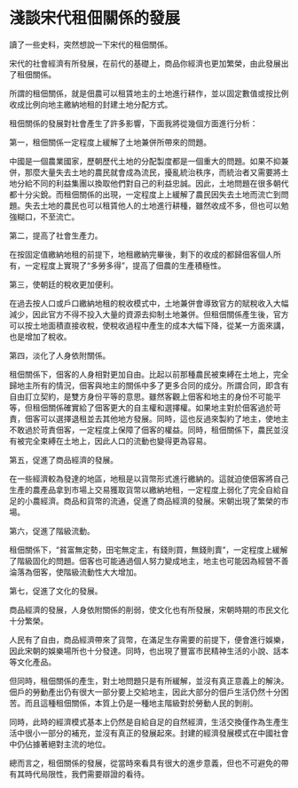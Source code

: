 # 淺談宋代租佃關係的發展

讀了一些史料，突然想說一下宋代的租佃關係。

宋代的社會經濟有所發展，在前代的基礎上，商品你經濟也更加繁榮，由此發展出了租佃關係。

所謂的租佃關係，就是佃農可以租賃地主的土地進行耕作，並以固定數值或按比例收成比例向地主繳納地租的封建土地分配方式。

租佃關係的發展對社會產生了許多影響，下面我將從幾個方面進行分析：

第一，租佃關係一定程度上緩解了土地兼併所帶來的問題。

中國是一個農業國家，歷朝歷代土地的分配製度都是一個重大的問題。如果不抑兼併，那麼大量失去土地的農民就會成為流民，擾亂統治秩序，而統治者又需要將土地分給不同的利益集團以換取他們對自己的利益忠誠。因此，土地問題在很多朝代都十分尖銳。而租佃關係的出現，一定程度上上緩解了農民因失去土地而流亡到問題。失去土地的農民也可以租賃他人的土地進行耕種，雖然收成不多，但也可以勉強糊口，不至流亡。

第二，提高了社會生產力。

在按固定值繳納地租的前提下，地租繳納完畢後，剩下的收成的都歸佃客個人所有，一定程度上實現了“多勞多得”，提高了佃農的生產積極性。

第三，使朝廷的稅收更加便利。

在過去按人口或戶口繳納地租的稅收模式中，土地兼併會導致官方的賦稅收入大幅減少，因此官方不得不投入大量的資源去抑制土地兼併。但租佃關係產生後，官方可以按土地面積直接收稅，使稅收過程中產生的成本大幅下降，從某一方面來講，也是增加了稅收。

第四，淡化了人身依附關係。

租佃關係下，佃客的人身相對更加自由。比起以前那種農民被束縛在土地上，完全歸地主所有的情況，佃客與地主的關係中多了更多合同的成分。所謂合同，即含有自由訂立契約，是雙方身份平等的意思。雖然客觀上佃客和地主的身份不可能平等，但租佃關係確實給了佃客更大的自主權和選擇權。如果地主對於佃客過於苛責，佃客可以選擇退租並去其他地方發展。同時，這也反過來製約了地主，使地主不敢過於苛責佃客，一定程度上保障了佃客的權益。同時，租佃關係下，農民並沒有被完全束縛在土地上，因此人口的流動也變得更為容易。

第五，促進了商品經濟的發展。

在一些經濟較為發達的地區，地租是以貨幣形式進行繳納的。這就迫使佃客將自己生產的農產品拿到市場上交易獲取貨幣以繳納地租，一定程度上弱化了完全自給自足的小農經濟。商品和貨幣的流通，促進了商品經濟的發展。宋朝出現了繁榮的市場。

第六，促進了階級流動。

租佃關係下，“貧富無定勢，田宅無定主，有錢則買，無錢則賣”，一定程度上緩解了階級固化的問題。佃客也可能通過個人努力變成地主，地主也可能因為經營不善淪落為佃客，使階級流動性大大增加。

第七，促進了文化的發展。

商品經濟的發展，人身依附關係的削弱，使文化也有所發展，宋朝時期的市民文化十分繁榮。

人民有了自由，商品經濟帶來了貨幣，在滿足生存需要的前提下，便會進行娛樂，因此宋朝的娛樂場所也十分發達。同時，也出現了豐富市民精神生活的小說、話本等文化產品。

但同時，租佃關係的產生，對土地問題只是有所緩解，並沒有真正意義上的解決。佃戶的勞動產出仍有很大一部分要上交給地主，因此大部分的佃戶生活仍然十分困苦。而且這種租佃關係，本質上仍是一種地主階級對於勞動人民的剝削。

同時，此時的經濟模式基本上仍然是自給自足的自然經濟，生活交換僅作為生產生活中很小一部分的補充，並沒有真正的發展起來。封建的經濟發展模式在中國社會中仍佔據著絕對主流的地位。

總而言之，租佃關係的發展，從當時來看具有很大的進步意義，但也不可避免的帶有其時代局限性，我們需要辯證的看待。